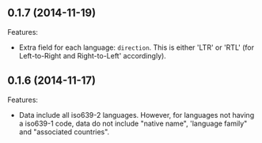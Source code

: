 ## 0.1.7 (2014-11-19)

Features:

  - Extra field for each language: `direction`. This is either 'LTR' or 'RTL' (for Left-to-Right and  Right-to-Left' accordingly).

## 0.1.6 (2014-11-17)

Features:

  - Data include all iso639-2 languages. However, for languages not having a iso639-1 code, data do not include "native name", 'language family" and "associated countries".